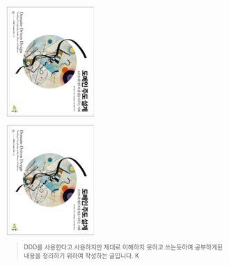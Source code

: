 
![도메인 주도 설계](./book.png)

<img src="./book.png">


 > DDD를 사용한다고 사용하지만 제대로 이해하지 못하고 쓰는듯하여 공부하게된 내용을 정리하기 위하여 작성하는 글입니다.
>K